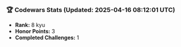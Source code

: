 ### 🏆 Codewars Stats (Updated: 2025-04-16 08:12:01 UTC)

- **Rank:** 8 kyu
- **Honor Points:** 3
- **Completed Challenges:** 1
